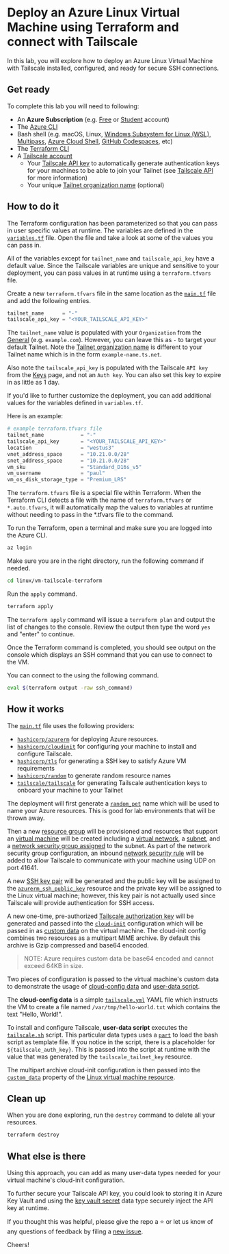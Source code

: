 # Deploy an Azure Linux Virtual Machine using Terraform and connect with Tailscale

In this lab, you will explore how to deploy an Azure Linux Virtual Machine with Tailscale installed, configured, and ready for secure SSH connections.

## Get ready

To complete this lab you will need to following:

- An **Azure Subscription** (e.g. [Free](https://aka.ms/azure-free-account) or [Student](https://aka.ms/azure-student-account) account)
- The [Azure CLI](https://docs.microsoft.com/cli/azure/install-azure-cli)
- Bash shell (e.g. macOS, Linux, [Windows Subsystem for Linux (WSL)](https://docs.microsoft.com/windows/wsl/about), [Multipass](https://multipass.run/), [Azure Cloud Shell](https://docs.microsoft.com/azure/cloud-shell/quickstart), [GitHub Codespaces](https://github.com/features/codespaces), etc)
- The [Terraform CLI](https://www.terraform.io/downloads)
- A [Tailscale account](https://login.tailscale.com/start)
  - Your [Tailscale API key](https://login.tailscale.com/admin/settings/keys) to automatically generate authentication keys for your machines to be able to join your Tailnet (see [Tailscale API](https://tailscale.com/kb/1101/api/?q=api%20key) for more information)
  - Your unique [Tailnet organization name](https://tailscale.com/kb/1217/tailnet-name/#organization-name) (optional)

## How to do it

The Terraform configuration has been parameterized so that you can pass in user specific values at runtime. The variables are defined in the [`variables.tf`](./variables.tf) file. Open the file and take a look at some of the values you can pass in.

All of the variables except for `tailnet_name` and `tailscale_api_key` have a default value. Since the Tailscale variables are unique and sensitive to your deployment, you can pass values in at runtime using a `terraform.tfvars` file.

Create a new `terraform.tfvars` file in the same location as the [`main.tf`](./main.tf) file and add the following entries.

```terraform
tailnet_name      = "-"
tailscale_api_key = "<YOUR_TAILSCALE_API_KEY>"
```

The `tailnet_name` value is populated with your `Organization` from the [General](https://login.tailscale.com/admin/settings/general) (e.g. `example.com`). However, you can leave this as `-` to target your default Tailnet. Note the [Tailnet organization name](https://tailscale.com/kb/1217/tailnet-name/#organization-name) is different to your Tailnet name which is in the form `example-name.ts.net`.

Also note the `tailscale_api_key` is populated with the Tailscale `API key` from the [Keys](https://login.tailscale.com/admin/settings/keys) page, and not an `Auth key`. You can also set this key to expire in as little as 1 day.

If you'd like to further customize the deployment, you can add additional values for the variables defined in `variables.tf`.

Here is an example:

```terraform
# example terraform.tfvars file
tailnet_name            = "-"
tailscale_api_key       = "<YOUR_TAILSCALE_API_KEY>"
location                = "westus3"
vnet_address_space      = "10.21.0.0/28"
snet_address_space      = "10.21.0.0/28"
vm_sku                  = "Standard_D16s_v5"
vm_username             = "paul"
vm_os_disk_storage_type = "Premium_LRS"
```

The `terraform.tfvars` file is a special file within Terraform. When the Terraform CLI detects a file with the name of `terraform.tfvars` or `*.auto.tfvars`, it will automatically map the values to variables at runtime without needing to pass in the *.tfvars file to the command.

To run the Terraform, open a terminal and make sure you are logged into the Azure CLI.

```bash
az login
```

Make sure you are in the right directory, run the following command if needed.

```bash
cd linux/vm-tailscale-terraform 
```

Run the `apply` command.

```bash
terraform apply
```

The `terraform apply` command will issue a `terraform plan` and output the list of changes to the console. Review the output then type the word `yes` and "enter" to continue.

Once the Terraform command is completed, you should see output on the console which displays an SSH command that you can use to connect to the VM.

You can connect to the using the following command.

```bash
eval $(terraform output -raw ssh_command)
```

## How it works

The [`main.tf`](./main.tf) file uses the following providers:

- [`hashicorp/azurerm`](https://registry.terraform.io/providers/hashicorp/azurerm/latest/docs) for deploying Azure resources.
- [`hashicorp/cloudinit`](https://registry.terraform.io/providers/hashicorp/cloudinit/latest/docs) for configuring your machine to install and configure Tailscale.
- [`hashicorp/tls`](https://registry.terraform.io/providers/hashicorp/tls/latest/docs) for generating a SSH key to satisfy Azure VM requirements
- [`hashicorp/random`](https://registry.terraform.io/providers/hashicorp/random/latest/docs) to generate random resource names
- [`tailscale/tailscale`](https://registry.terraform.io/providers/tailscale/tailscale/latest/docs) for generating Tailscale authentication keys to onboard your machine to your Tailnet

The deployment will first generate a [`random_pet`](https://registry.terraform.io/providers/hashicorp/random/latest/docs/resources/pet) name which will be used to name your Azure resources. This is good for lab environments that will be thrown away.

Then a new [resource group](https://registry.terraform.io/providers/hashicorp/azurerm/latest/docs/resources/resource_group) will be provisioned and resources that support an [virtual machine](https://registry.terraform.io/providers/hashicorp/azurerm/latest/docs/resources/linux_virtual_machine) will be created including a [virtual network](https://registry.terraform.io/providers/hashicorp/azurerm/latest/docs/resources/virtual_network), a [subnet](https://registry.terraform.io/providers/hashicorp/azurerm/latest/docs/resources/subnet), and a [network security group assigned](https://registry.terraform.io/providers/hashicorp/azurerm/latest/docs/resources/network_security_group) to the subnet. As part of the network security group configuration, an inbound [network security rule](https://registry.terraform.io/providers/hashicorp/azurerm/latest/docs/resources/network_security_group#security_rule) will be added to allow Tailscale to communicate with your machine using UDP on port 41641.

A new [SSH key pair](https://registry.terraform.io/providers/hashicorp/tls/latest/docs/resources/private_key) will be generated and the public key will be assigned to the [`azurerm_ssh_public_key`](https://registry.terraform.io/providers/hashicorp/azurerm/latest/docs/resources/ssh_public_key) resource and the private key will be assigned to the Linux virtual machine; however, this key pair is not actually used since Tailscale will provide authentication for SSH access.

A new one-time, pre-authorized [Tailscale authorization key](https://registry.terraform.io/providers/tailscale/tailscale/latest/docs/resources/tailnet_key) will be generated and passed into the [`cloud-init`](https://registry.terraform.io/providers/hashicorp/cloudinit/latest/docs/data-sources/cloudinit_config) configuration which will be passed in as [custom data](https://learn.microsoft.com/azure/virtual-machines/custom-data) on the virtual machine. The cloud-init config combines two resources as a multipart MIME archive. By default this archive is Gzip compressed and base64 encoded.

> NOTE: Azure requires custom data be base64 encoded and cannot exceed 64KB in size.

Two pieces of configuration is passed to the virtual machine's custom data to demonstrate the usage of [cloud-config data](https://cloudinit.readthedocs.io/en/latest/topics/format.html#cloud-config-data) and [user-data script](https://cloudinit.readthedocs.io/en/latest/topics/format.html#user-data-script).

The **cloud-config data** is a simple [`tailscale.yml`](./tailscale.yml) YAML file which instructs the VM to create a file named `/var/tmp/hello-world.txt` which contains the text "Hello, World!".

To install and configure Tailscale, **user-data script** executes the [`tailscale.sh`](./tailscale.sh) script. This particular data types uses a [`part`](https://registry.terraform.io/providers/hashicorp/cloudinit/latest/docs/data-sources/cloudinit_config#part) to load the bash script as template file. If you notice in the script, there is a placeholder for `${tailscale_auth_key}`. This is passed into the script at runtime with the value that was generated by the `tailscale_tailnet_key` resource.

The multipart archive cloud-init configuration is then passed into the [`custom_data`](https://registry.terraform.io/providers/hashicorp/azurerm/latest/docs/resources/linux_virtual_machine#custom_data) property of the [Linux virtual machine resource](https://registry.terraform.io/providers/hashicorp/azurerm/latest/docs/resources/linux_virtual_machine).

## Clean up

When you are done exploring, run the `destroy` command to delete all your resources.

```bash
terraform destroy
```

## What else is there

Using this approach, you can add as many user-data types needed for your virtual machine's cloud-init configuration.

To further secure your Tailscale API key, you could look to storing it in Azure Key Vault and using the [key vault secret](https://registry.terraform.io/providers/hashicorp/azurerm/latest/docs/data-sources/key_vault_secret) data type securely inject the API key at runtime.

If you thought this was helpful, please give the repo a ⭐️ or let us know of any questions of feedback by filing a [new issue](https://github.com/Azure-Samples/azure-opensource-labs/issues/new).

Cheers!
